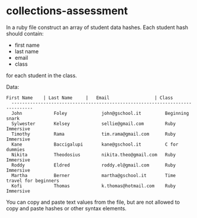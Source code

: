 collections-assessment
======================

In a ruby file construct an array of student data hashes. Each student hash should contain: 
* first name 
* last name 
* email 
* class

for each student in the class.

Data:
```
First Name    | Last Name     |   Email                 | Class
  ------------------------------------------------------------------------------
  John            Foley             john@gschool.it         Beginning snark
  Sylwester       Kelsey            sellie@gmail.com        Ruby Immersive
  Timothy         Rama              tim.rama@gmail.com      Ruby Immersive
  Kane            Baccigalupi       kane@gschool.it         C for dummies
  Nikita          Theodosius        nikita.theo@gmail.com   Ruby Immersive
  Roddy           Eldred            roddy.el@gmail.com      Ruby Immersive
  Martha          Berner            martha@gschool.it       Time travel for beginners
  Kofi            Thomas            k.thomas@hotmail.com    Ruby Immersive
```
You can copy and paste text values from the file, but are not allowed to copy and paste hashes or other syntax elements.
